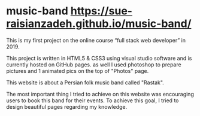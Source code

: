 # music-band https://sue-raisianzadeh.github.io/music-band/


This is my first project on the online course “full stack web developer” in 2019. 

This project is written in HTML5 & CSS3 using visual studio software and is currently hosted on GitHub pages.
as well I used photoshop to prepare pictures and 1 animated pics on the top of "Photos" page.

 This website is about a Persian folk music band called "Rastak".

The most important thing I tried to achieve on this website was encouraging users to book this band for their events.
To achieve this goal, I tried to design beautiful pages regarding my knowledge.
